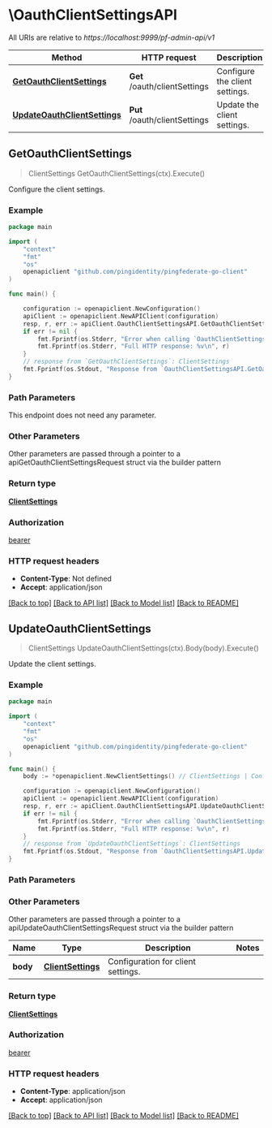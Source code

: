 # \OauthClientSettingsAPI

All URIs are relative to *https://localhost:9999/pf-admin-api/v1*

Method | HTTP request | Description
------------- | ------------- | -------------
[**GetOauthClientSettings**](OauthClientSettingsAPI.md#GetOauthClientSettings) | **Get** /oauth/clientSettings | Configure the client settings.
[**UpdateOauthClientSettings**](OauthClientSettingsAPI.md#UpdateOauthClientSettings) | **Put** /oauth/clientSettings | Update the client settings.



## GetOauthClientSettings

> ClientSettings GetOauthClientSettings(ctx).Execute()

Configure the client settings.

### Example

```go
package main

import (
	"context"
	"fmt"
	"os"
	openapiclient "github.com/pingidentity/pingfederate-go-client"
)

func main() {

	configuration := openapiclient.NewConfiguration()
	apiClient := openapiclient.NewAPIClient(configuration)
	resp, r, err := apiClient.OauthClientSettingsAPI.GetOauthClientSettings(context.Background()).Execute()
	if err != nil {
		fmt.Fprintf(os.Stderr, "Error when calling `OauthClientSettingsAPI.GetOauthClientSettings``: %v\n", err)
		fmt.Fprintf(os.Stderr, "Full HTTP response: %v\n", r)
	}
	// response from `GetOauthClientSettings`: ClientSettings
	fmt.Fprintf(os.Stdout, "Response from `OauthClientSettingsAPI.GetOauthClientSettings`: %v\n", resp)
}
```

### Path Parameters

This endpoint does not need any parameter.

### Other Parameters

Other parameters are passed through a pointer to a apiGetOauthClientSettingsRequest struct via the builder pattern


### Return type

[**ClientSettings**](ClientSettings.md)

### Authorization

[bearer](../README.md#bearer)

### HTTP request headers

- **Content-Type**: Not defined
- **Accept**: application/json

[[Back to top]](#) [[Back to API list]](../README.md#documentation-for-api-endpoints)
[[Back to Model list]](../README.md#documentation-for-models)
[[Back to README]](../README.md)


## UpdateOauthClientSettings

> ClientSettings UpdateOauthClientSettings(ctx).Body(body).Execute()

Update the client settings.

### Example

```go
package main

import (
	"context"
	"fmt"
	"os"
	openapiclient "github.com/pingidentity/pingfederate-go-client"
)

func main() {
	body := *openapiclient.NewClientSettings() // ClientSettings | Configuration for client settings.

	configuration := openapiclient.NewConfiguration()
	apiClient := openapiclient.NewAPIClient(configuration)
	resp, r, err := apiClient.OauthClientSettingsAPI.UpdateOauthClientSettings(context.Background()).Body(body).Execute()
	if err != nil {
		fmt.Fprintf(os.Stderr, "Error when calling `OauthClientSettingsAPI.UpdateOauthClientSettings``: %v\n", err)
		fmt.Fprintf(os.Stderr, "Full HTTP response: %v\n", r)
	}
	// response from `UpdateOauthClientSettings`: ClientSettings
	fmt.Fprintf(os.Stdout, "Response from `OauthClientSettingsAPI.UpdateOauthClientSettings`: %v\n", resp)
}
```

### Path Parameters



### Other Parameters

Other parameters are passed through a pointer to a apiUpdateOauthClientSettingsRequest struct via the builder pattern


Name | Type | Description  | Notes
------------- | ------------- | ------------- | -------------
 **body** | [**ClientSettings**](ClientSettings.md) | Configuration for client settings. | 

### Return type

[**ClientSettings**](ClientSettings.md)

### Authorization

[bearer](../README.md#bearer)

### HTTP request headers

- **Content-Type**: application/json
- **Accept**: application/json

[[Back to top]](#) [[Back to API list]](../README.md#documentation-for-api-endpoints)
[[Back to Model list]](../README.md#documentation-for-models)
[[Back to README]](../README.md)


